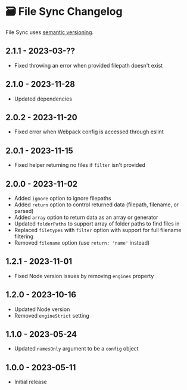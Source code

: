 # 🗃️ File Sync Changelog

File Sync uses [semantic versioning](https://semver.org/).

## 2.1.1 - 2023-03-??

* Fixed throwing an error when provided filepath doesn't exist

## 2.1.0 - 2023-11-28

* Updated dependencies

## 2.0.2 - 2023-11-20

* Fixed error when Webpack config is accessed through eslint

## 2.0.1 - 2023-11-15

* Fixed helper returning no files if `filter` isn't provided

## 2.0.0 - 2023-11-02

* Added `ignore` option to ignore filepaths
* Added `return` option to control returned data (filepath, filename, or parsed)
* Added `array` option to return data as an array or generator
* Updated `folderPaths` to support array of folder paths to find files in
* Replaced `filetypes` with `filter` option with support for full filename filtering
* Removed `filename` option (use `return: 'name'` instead)

## 1.2.1 - 2023-11-01

* Fixed Node version issues by removing `engines` property

## 1.2.0 - 2023-10-16

* Updated Node version
* Removed `engineStrict` setting

## 1.1.0 - 2023-05-24

* Updated `namesOnly` argument to be a `config` object

## 1.0.0 - 2023-05-11

* Initial release
